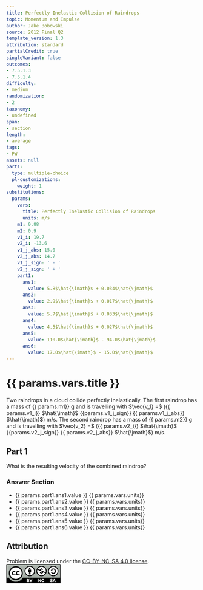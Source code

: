 ```yaml
---
title: Perfectly Inelastic Collision of Raindrops
topic: Momentum and Impulse
author: Jake Bobowski
source: 2012 Final Q2
template_version: 1.3
attribution: standard
partialCredit: true
singleVariant: false
outcomes:
- 7.5.1.3
- 7.5.1.4
difficulty:
- medium
randomization:
- 2
taxonomy:
- undefined
span:
- section
length:
- average
tags:
- PW
assets: null
part1:
  type: multiple-choice
  pl-customizations:
    weight: 1
substitutions:
  params:
    vars:
      title: Perfectly Inelastic Collision of Raindrops
      units: m/s
    m1: 0.88
    m2: 0.9
    v1_i: 19.7
    v2_i: -13.6
    v1_j_abs: 15.0
    v2_j_abs: 14.7
    v1_j_sign: ' - '
    v2_j_sign: ' + '
    part1:
      ans1:
        value: 5.8$\hat{\imath}$ + 0.034$\hat{\jmath}$
      ans2:
        value: 2.9$\hat{\imath}$ + 0.017$\hat{\jmath}$
      ans3:
        value: 5.7$\hat{\imath}$ + 0.033$\hat{\jmath}$
      ans4:
        value: 4.5$\hat{\imath}$ + 0.027$\hat{\jmath}$
      ans5:
        value: 110.0$\hat{\imath}$ - 94.0$\hat{\jmath}$
      ans6:
        value: 17.0$\hat{\imath}$ - 15.0$\hat{\jmath}$
---
```

# {{ params.vars.title }}
Two raindrops in a cloud collide perfectly inelastically. The first raindrop has a mass of {{ params.m1}} g and is travelling with $\vec{v_1} =$ ({{ params.v1_i}} $\hat{\imath}$ {{params.v1_j_sign}} {{ params.v1_j_abs}} $\hat{\jmath}$) m/s.
The second raindrop has a mass of {{ params.m2}} g and is travelling with $\vec{v_2} =$ ({{ params.v2_i}} $\hat{\imath}$ {{params.v2_j_sign}} {{ params.v2_j_abs}} $\hat{\jmath}$) m/s.

## Part 1

What is the resulting velocity of the combined raindrop?

### Answer Section

- {{ params.part1.ans1.value }} {{ params.vars.units}}
- {{ params.part1.ans2.value }} {{ params.vars.units}}
- {{ params.part1.ans3.value }} {{ params.vars.units}}
- {{ params.part1.ans4.value }} {{ params.vars.units}}
- {{ params.part1.ans5.value }} {{ params.vars.units}}
- {{ params.part1.ans6.value }} {{ params.vars.units}}

## Attribution

Problem is licensed under the [CC-BY-NC-SA 4.0 license](https://creativecommons.org/licenses/by-nc-sa/4.0/).<br> ![The Creative Commons 4.0 license requiring attribution-BY, non-commercial-NC, and share-alike-SA license.](https://raw.githubusercontent.com/firasm/bits/master/by-nc-sa.png)